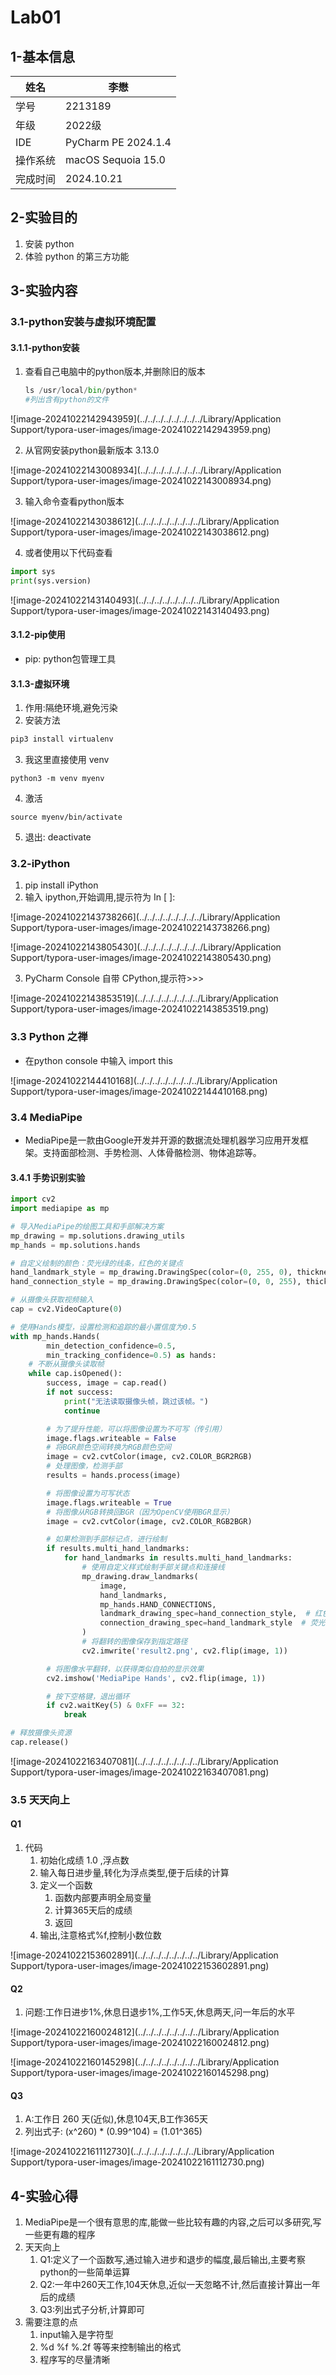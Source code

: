 # Lab01

## 1-基本信息

| 姓名     | 李懋                |
| -------- | ------------------- |
| 学号     | 2213189             |
| 年级     | 2022级              |
| IDE      | PyCharm PE 2024.1.4 |
| 操作系统 | macOS Sequoia 15.0  |
| 完成时间 | 2024.10.21          |



## 2-实验目的

1. 安装 python
2. 体验 python 的第三方功能



## 3-实验内容

### 3.1-python安装与虚拟环境配置

#### 3.1.1-python安装

1. 查看自己电脑中的python版本,并删除旧的版本

   ```python
   ls /usr/local/bin/python*
   #列出含有python的文件
   ```



![image-20241022142943959](../../../../../../../../Library/Application Support/typora-user-images/image-20241022142943959.png)

2. 从官网安装python最新版本 3.13.0

![image-20241022143008934](../../../../../../../../Library/Application Support/typora-user-images/image-20241022143008934.png)





3. 输入命令查看python版本

![image-20241022143038612](../../../../../../../../Library/Application Support/typora-user-images/image-20241022143038612.png)

4. 或者使用以下代码查看

```python
import sys
print(sys.version)
```

![image-20241022143140493](../../../../../../../../Library/Application Support/typora-user-images/image-20241022143140493.png)





#### 3.1.2-pip使用

- pip: python包管理工具





#### 3.1.3-虚拟环境

1. 作用:隔绝环境,避免污染
2. 安装方法

```python
pip3 install virtualenv
```

3. 我这里直接使用 venv

```shell
python3 -m venv myenv
```

4. 激活

```shell
source myenv/bin/activate
```

5. 退出: deactivate







### 3.2-iPython

1. pip install iPython
2. 输入 ipython,开始调用,提示符为 In [ ]:

![image-20241022143738266](../../../../../../../../Library/Application Support/typora-user-images/image-20241022143738266.png)

![image-20241022143805430](../../../../../../../../Library/Application Support/typora-user-images/image-20241022143805430.png)

3. PyCharm Console 自带 CPython,提示符>>>

![image-20241022143853519](../../../../../../../../Library/Application Support/typora-user-images/image-20241022143853519.png)





### 3.3 Python 之禅

- 在python console 中输入 import this

![image-20241022144410168](../../../../../../../../Library/Application Support/typora-user-images/image-20241022144410168.png)





### 3.4 MediaPipe

- MediaPipe是一款由Google开发并开源的数据流处理机器学习应用开发框架。支持面部检测、手势检测、人体骨骼检测、物体追踪等。



#### 3.4.1 手势识别实验

```python
import cv2
import mediapipe as mp

# 导入MediaPipe的绘图工具和手部解决方案
mp_drawing = mp.solutions.drawing_utils
mp_hands = mp.solutions.hands

# 自定义绘制的颜色：荧光绿的线条，红色的关键点
hand_landmark_style = mp_drawing.DrawingSpec(color=(0, 255, 0), thickness=2)  #手部线条
hand_connection_style = mp_drawing.DrawingSpec(color=(0, 0, 255), thickness=5)  #关键点

# 从摄像头获取视频输入
cap = cv2.VideoCapture(0)

# 使用Hands模型，设置检测和追踪的最小置信度为0.5
with mp_hands.Hands(
        min_detection_confidence=0.5,
        min_tracking_confidence=0.5) as hands:
    # 不断从摄像头读取帧
    while cap.isOpened():
        success, image = cap.read()
        if not success:
            print("无法读取摄像头帧，跳过该帧。")
            continue

        # 为了提升性能，可以将图像设置为不可写（传引用）
        image.flags.writeable = False
        # 将BGR颜色空间转换为RGB颜色空间
        image = cv2.cvtColor(image, cv2.COLOR_BGR2RGB)
        # 处理图像，检测手部
        results = hands.process(image)

        # 将图像设置为可写状态
        image.flags.writeable = True
        # 将图像从RGB转换回BGR（因为OpenCV使用BGR显示）
        image = cv2.cvtColor(image, cv2.COLOR_RGB2BGR)

        # 如果检测到手部标记点，进行绘制
        if results.multi_hand_landmarks:
            for hand_landmarks in results.multi_hand_landmarks:
                # 使用自定义样式绘制手部关键点和连接线
                mp_drawing.draw_landmarks(
                    image,
                    hand_landmarks,
                    mp_hands.HAND_CONNECTIONS,
                    landmark_drawing_spec=hand_connection_style,  # 红色关键点
                    connection_drawing_spec=hand_landmark_style  # 荧光绿线条
                )
                # 将翻转的图像保存到指定路径
                cv2.imwrite('result2.png', cv2.flip(image, 1))

        # 将图像水平翻转，以获得类似自拍的显示效果
        cv2.imshow('MediaPipe Hands', cv2.flip(image, 1))

        # 按下空格键，退出循环
        if cv2.waitKey(5) & 0xFF == 32:
            break

# 释放摄像头资源
cap.release()

```

![image-20241022163407081](../../../../../../../../Library/Application Support/typora-user-images/image-20241022163407081.png)



### 3.5 天天向上

#### Q1

1. 代码
   1. 初始化成绩 1.0 ,浮点数
   2. 输入每日进步量,转化为浮点类型,便于后续的计算
   3. 定义一个函数
      1. 函数内部要声明全局变量
      2. 计算365天后的成绩
      3. 返回
   4. 输出,注意格式%f,控制小数位数

![image-20241022153602891](../../../../../../../../Library/Application Support/typora-user-images/image-20241022153602891.png)





#### Q2

1. 问题:工作日进步1%,休息日退步1%,工作5天,休息两天,问一年后的水平

![image-20241022160024812](../../../../../../../../Library/Application Support/typora-user-images/image-20241022160024812.png)

![image-20241022160145298](../../../../../../../../Library/Application Support/typora-user-images/image-20241022160145298.png)





#### Q3

1. A:工作日 260 天(近似),休息104天,B工作365天
2. 列出式子: (x^260) * (0.99^104) = (1.01^365)

![image-20241022161112730](../../../../../../../../Library/Application Support/typora-user-images/image-20241022161112730.png)





## 4-实验心得

1. MediaPipe是一个很有意思的库,能做一些比较有趣的内容,之后可以多研究,写一些更有趣的程序
2. 天天向上
   1. Q1:定义了一个函数写,通过输入进步和退步的幅度,最后输出,主要考察python的一些简单运算
   2. Q2:一年中260天工作,104天休息,近似一天忽略不计,然后直接计算出一年后的成绩
   3. Q3:列出式子分析,计算即可
3. 需要注意的点
   1. input输入是字符型
   2. %d %f %.2f 等等来控制输出的格式
   3. 程序写的尽量清晰
